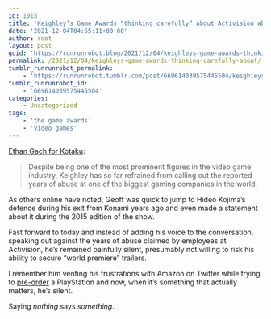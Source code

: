 ```yaml
---
id: 1915
title: 'Keighley’s Game Awards “thinking carefully” about Activision abuse claims'
date: '2021-12-04T04:55:11+00:00'
author: root
layout: post
guid: 'https://runrunrobot.blog/2021/12/04/keighleys-game-awards-thinking-carefully-about/'
permalink: /2021/12/04/keighleys-game-awards-thinking-carefully-about/
tumblr_runrunrobot_permalink:
    - 'https://runrunrobot.tumblr.com/post/669614039575445504/keighleys-game-awards-thinking-carefully-about'
tumblr_runrunrobot_id:
    - '669614039575445504'
categories:
    - Uncategorized
tags:
    - 'the game awards'
    - 'Video games'
---
```


[Ethan Gach for Kotaku](https://kotaku.com/the-game-awards-wont-take-sides-on-activision-fallout-t-1848158706):

> Despite being one of the most prominent figures in the video game industry, Keighley has so far refrained from calling out the reported years of abuse at one of the biggest gaming companies in the world.

As others online have noted, Geoff was quick to jump to Hideo Kojima’s defence during his exit from Konami years ago and even made a statement about it during the 2015 edition of the show.

Fast forward to today and instead of adding his voice to the conversation, speaking out against the years of abuse claimed by employees at Activision, he’s remained painfully silent, presumably not willing to risk his ability to secure “world premiere” trailers.

I remember him venting his frustrations with Amazon on Twitter while trying to [pre-order](https://twitter.com/geoffkeighley/status/1307029165279862784?s=20) a PlayStation and now, when it’s something that actually matters, he’s silent.

Saying *nothing* says *something*.